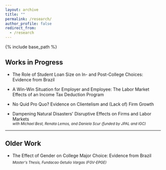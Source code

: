```yaml
---
layout: archive
title: ""
permalink: /research/
author_profile: false
redirect_from:
  - /research
---
```


{% include base_path %}

## Works in Progress

* The Role of Student Loan Size on In- and Post-College Choices: Evidence from Brazil  

* A Win-Win Situation for Employer and Employee: The Labor Market Effects of an Income Tax Deduction Program  

* No Quid Pro Quo? Evidence on Clientelism and (Lack of) Firm Growth  

* Dampening Natural Disasters' Disruptive Effects on Firms and Labor Markets   
<sub>*with Michael Best, Renata Lemos, and Daniela Scur (funded by JPAL and IGC)*</sub>

---

## Older Work

* The Effect of Gender on College Major Choice: Evidence from Brazil  
<sub>*Master's Thesis, Fundacao Getulio Vargas (FGV-EPGE)*</sub>
